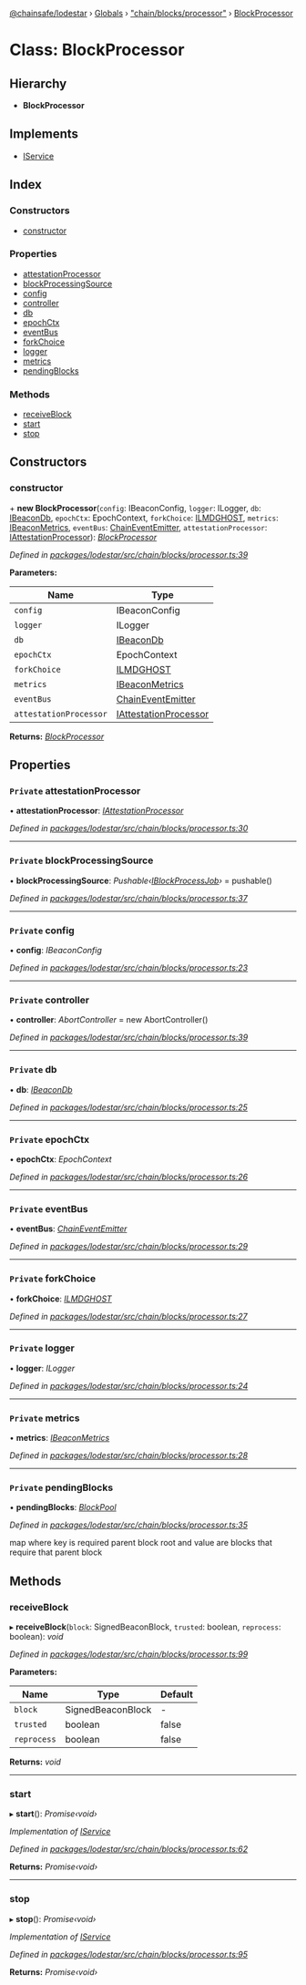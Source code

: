 [@chainsafe/lodestar](../README.md) › [Globals](../globals.md) › ["chain/blocks/processor"](../modules/_chain_blocks_processor_.md) › [BlockProcessor](_chain_blocks_processor_.blockprocessor.md)

# Class: BlockProcessor

## Hierarchy

* **BlockProcessor**

## Implements

* [IService](../interfaces/_node_nodejs_.iservice.md)

## Index

### Constructors

* [constructor](_chain_blocks_processor_.blockprocessor.md#constructor)

### Properties

* [attestationProcessor](_chain_blocks_processor_.blockprocessor.md#private-attestationprocessor)
* [blockProcessingSource](_chain_blocks_processor_.blockprocessor.md#private-blockprocessingsource)
* [config](_chain_blocks_processor_.blockprocessor.md#private-config)
* [controller](_chain_blocks_processor_.blockprocessor.md#private-controller)
* [db](_chain_blocks_processor_.blockprocessor.md#private-db)
* [epochCtx](_chain_blocks_processor_.blockprocessor.md#private-epochctx)
* [eventBus](_chain_blocks_processor_.blockprocessor.md#private-eventbus)
* [forkChoice](_chain_blocks_processor_.blockprocessor.md#private-forkchoice)
* [logger](_chain_blocks_processor_.blockprocessor.md#private-logger)
* [metrics](_chain_blocks_processor_.blockprocessor.md#private-metrics)
* [pendingBlocks](_chain_blocks_processor_.blockprocessor.md#private-pendingblocks)

### Methods

* [receiveBlock](_chain_blocks_processor_.blockprocessor.md#receiveblock)
* [start](_chain_blocks_processor_.blockprocessor.md#start)
* [stop](_chain_blocks_processor_.blockprocessor.md#stop)

## Constructors

###  constructor

\+ **new BlockProcessor**(`config`: IBeaconConfig, `logger`: ILogger, `db`: [IBeaconDb](../interfaces/_db_api_beacon_interface_.ibeacondb.md), `epochCtx`: EpochContext, `forkChoice`: [ILMDGHOST](../interfaces/_chain_forkchoice_interface_.ilmdghost.md), `metrics`: [IBeaconMetrics](../interfaces/_metrics_interface_.ibeaconmetrics.md), `eventBus`: [ChainEventEmitter](../modules/_chain_interface_.md#chaineventemitter), `attestationProcessor`: [IAttestationProcessor](../interfaces/_chain_interface_.iattestationprocessor.md)): *[BlockProcessor](_chain_blocks_processor_.blockprocessor.md)*

*Defined in [packages/lodestar/src/chain/blocks/processor.ts:39](https://github.com/ChainSafe/lodestar/blob/3dee406/packages/lodestar/src/chain/blocks/processor.ts#L39)*

**Parameters:**

Name | Type |
------ | ------ |
`config` | IBeaconConfig |
`logger` | ILogger |
`db` | [IBeaconDb](../interfaces/_db_api_beacon_interface_.ibeacondb.md) |
`epochCtx` | EpochContext |
`forkChoice` | [ILMDGHOST](../interfaces/_chain_forkchoice_interface_.ilmdghost.md) |
`metrics` | [IBeaconMetrics](../interfaces/_metrics_interface_.ibeaconmetrics.md) |
`eventBus` | [ChainEventEmitter](../modules/_chain_interface_.md#chaineventemitter) |
`attestationProcessor` | [IAttestationProcessor](../interfaces/_chain_interface_.iattestationprocessor.md) |

**Returns:** *[BlockProcessor](_chain_blocks_processor_.blockprocessor.md)*

## Properties

### `Private` attestationProcessor

• **attestationProcessor**: *[IAttestationProcessor](../interfaces/_chain_interface_.iattestationprocessor.md)*

*Defined in [packages/lodestar/src/chain/blocks/processor.ts:30](https://github.com/ChainSafe/lodestar/blob/3dee406/packages/lodestar/src/chain/blocks/processor.ts#L30)*

___

### `Private` blockProcessingSource

• **blockProcessingSource**: *Pushable‹[IBlockProcessJob](../interfaces/_chain_chain_.iblockprocessjob.md)›* = pushable<IBlockProcessJob>()

*Defined in [packages/lodestar/src/chain/blocks/processor.ts:37](https://github.com/ChainSafe/lodestar/blob/3dee406/packages/lodestar/src/chain/blocks/processor.ts#L37)*

___

### `Private` config

• **config**: *IBeaconConfig*

*Defined in [packages/lodestar/src/chain/blocks/processor.ts:23](https://github.com/ChainSafe/lodestar/blob/3dee406/packages/lodestar/src/chain/blocks/processor.ts#L23)*

___

### `Private` controller

• **controller**: *AbortController* = new AbortController()

*Defined in [packages/lodestar/src/chain/blocks/processor.ts:39](https://github.com/ChainSafe/lodestar/blob/3dee406/packages/lodestar/src/chain/blocks/processor.ts#L39)*

___

### `Private` db

• **db**: *[IBeaconDb](../interfaces/_db_api_beacon_interface_.ibeacondb.md)*

*Defined in [packages/lodestar/src/chain/blocks/processor.ts:25](https://github.com/ChainSafe/lodestar/blob/3dee406/packages/lodestar/src/chain/blocks/processor.ts#L25)*

___

### `Private` epochCtx

• **epochCtx**: *EpochContext*

*Defined in [packages/lodestar/src/chain/blocks/processor.ts:26](https://github.com/ChainSafe/lodestar/blob/3dee406/packages/lodestar/src/chain/blocks/processor.ts#L26)*

___

### `Private` eventBus

• **eventBus**: *[ChainEventEmitter](../modules/_chain_interface_.md#chaineventemitter)*

*Defined in [packages/lodestar/src/chain/blocks/processor.ts:29](https://github.com/ChainSafe/lodestar/blob/3dee406/packages/lodestar/src/chain/blocks/processor.ts#L29)*

___

### `Private` forkChoice

• **forkChoice**: *[ILMDGHOST](../interfaces/_chain_forkchoice_interface_.ilmdghost.md)*

*Defined in [packages/lodestar/src/chain/blocks/processor.ts:27](https://github.com/ChainSafe/lodestar/blob/3dee406/packages/lodestar/src/chain/blocks/processor.ts#L27)*

___

### `Private` logger

• **logger**: *ILogger*

*Defined in [packages/lodestar/src/chain/blocks/processor.ts:24](https://github.com/ChainSafe/lodestar/blob/3dee406/packages/lodestar/src/chain/blocks/processor.ts#L24)*

___

### `Private` metrics

• **metrics**: *[IBeaconMetrics](../interfaces/_metrics_interface_.ibeaconmetrics.md)*

*Defined in [packages/lodestar/src/chain/blocks/processor.ts:28](https://github.com/ChainSafe/lodestar/blob/3dee406/packages/lodestar/src/chain/blocks/processor.ts#L28)*

___

### `Private` pendingBlocks

• **pendingBlocks**: *[BlockPool](_chain_blocks_pool_.blockpool.md)*

*Defined in [packages/lodestar/src/chain/blocks/processor.ts:35](https://github.com/ChainSafe/lodestar/blob/3dee406/packages/lodestar/src/chain/blocks/processor.ts#L35)*

map where key is required parent block root and value are blocks that require that parent block

## Methods

###  receiveBlock

▸ **receiveBlock**(`block`: SignedBeaconBlock, `trusted`: boolean, `reprocess`: boolean): *void*

*Defined in [packages/lodestar/src/chain/blocks/processor.ts:99](https://github.com/ChainSafe/lodestar/blob/3dee406/packages/lodestar/src/chain/blocks/processor.ts#L99)*

**Parameters:**

Name | Type | Default |
------ | ------ | ------ |
`block` | SignedBeaconBlock | - |
`trusted` | boolean | false |
`reprocess` | boolean | false |

**Returns:** *void*

___

###  start

▸ **start**(): *Promise‹void›*

*Implementation of [IService](../interfaces/_node_nodejs_.iservice.md)*

*Defined in [packages/lodestar/src/chain/blocks/processor.ts:62](https://github.com/ChainSafe/lodestar/blob/3dee406/packages/lodestar/src/chain/blocks/processor.ts#L62)*

**Returns:** *Promise‹void›*

___

###  stop

▸ **stop**(): *Promise‹void›*

*Implementation of [IService](../interfaces/_node_nodejs_.iservice.md)*

*Defined in [packages/lodestar/src/chain/blocks/processor.ts:95](https://github.com/ChainSafe/lodestar/blob/3dee406/packages/lodestar/src/chain/blocks/processor.ts#L95)*

**Returns:** *Promise‹void›*
